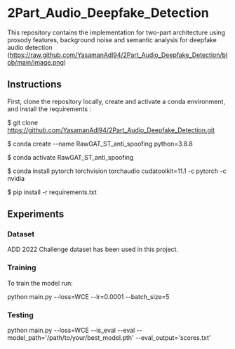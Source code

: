 # 2Part_Audio_Deepfake_Detection

This repository contains the implementation for two-part architecture using prosody features, background noise and semantic analysis for deepfake audio detection
(https://raw.github.com/YasamanAdl94/2Part_Audio_Deepfake_Detection/blob/main/image.png)


## Instructions

First, clone the repository locally, create and activate a conda environment, and install the requirements :

$ git clone https://github.com/YasamanAdl94/2Part_Audio_Deepfake_Detection.git

$ conda create --name RawGAT_ST_anti_spoofing python=3.8.8

$ conda activate RawGAT_ST_anti_spoofing

$ conda install pytorch torchvision torchaudio cudatoolkit=11.1 -c pytorch -c nvidia

$ pip install -r requirements.txt




## Experiments

### Dataset
ADD 2022 Challenge dataset has been used in this project.

### Training
To train the model run:

python main.py --loss=WCE   --lr=0.0001 --batch_size=5

### Testing

python main.py --loss=WCE --is_eval --eval --model_path='/path/to/your/best_model.pth' --eval_output='scores.txt'








